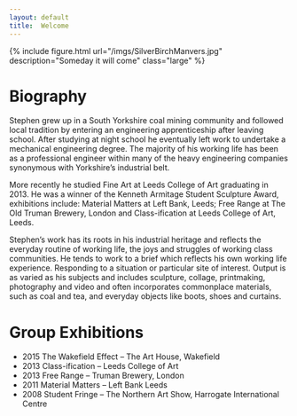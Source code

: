 ```yaml
---
layout: default
title:  Welcome
---
```

{% include figure.html url="/imgs/SilverBirchManvers.jpg" description="Someday it will come" class="large" %}

# Biography
Stephen grew up in a South Yorkshire coal mining community and followed local tradition by entering an engineering apprenticeship after leaving school. After studying at night school he eventually left work to undertake a mechanical engineering degree. The majority of his working life has been as a professional engineer within many of the heavy engineering companies synonymous with Yorkshire’s industrial belt.

More recently he studied Fine Art at Leeds College of Art graduating in 2013. He was a winner of the Kenneth Armitage Student Sculpture Award, exhibitions include: Material Matters at Left Bank, Leeds; Free Range at The Old Truman Brewery, London and Class-ification at Leeds College of Art, Leeds.

Stephen’s work has its roots in his industrial heritage and reflects the everyday routine of working life, the joys and struggles of working class communities. He tends to work to a brief which reflects his own working life experience. Responding to a situation or particular site of interest. Output is as varied as his subjects and includes sculpture, collage, printmaking, photography and video and often incorporates commonplace materials, such as coal and tea, and everyday objects like boots, shoes and curtains.

# Group Exhibitions
- 2015  The Wakefield Effect – The Art House, Wakefield
- 2013  Class-ification – Leeds College of Art
- 2013  Free Range – Truman Brewery, London
- 2011  Material Matters – Left Bank Leeds
- 2008  Student Fringe – The Northern Art Show, Harrogate International Centre
